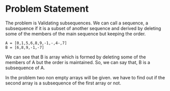 # Problem Statement

The problem is Validating subsequences.
We can call a sequence, a subsequence if it is a subset of another sequence and derived by deleting some of the members of the main sequence but keeping the order.

```
A = [0,1,5,6,8,9,-1,-,4-,7]
B = [6,8,9,-1,-7]
```
We can see that B is array which is formed by deleting some of the members of A but the order is maintained. So, we can say that, B is a subsequence of A.

In the problem two non empty arrays will be given. we have to find out if the second array is a subsequence of the first array or not.

